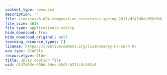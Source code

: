 ```yaml
---
content_type: resource
description: ''
file: /courses/6-004-computation-structures-spring-2017/df47d0de65bd5deeb5d3b21fc4c461a4_Z3-WzUhl9nQ.vtt
file_size: 3638
file_type: application/x-subrip
hide_download: true
hide_download_original: null
learning_resource_types: []
license: https://creativecommons.org/licenses/by-nc-sa/4.0/
ocw_type: OCWFile
resourcetype: Other
title: 3play caption file
uid: df47d0de-65bd-5dee-b5d3-b21fc4c461a4
---
```

